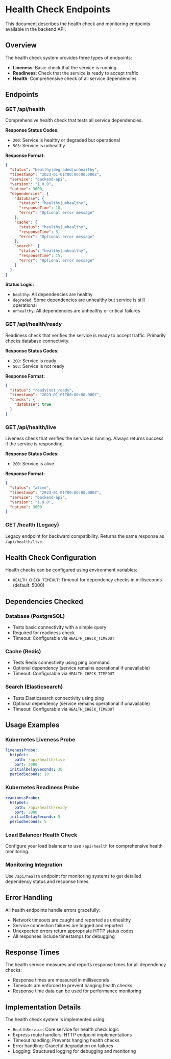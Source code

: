 # Health Check Endpoints

This document describes the health check and monitoring endpoints available in the backend API.

## Overview

The health check system provides three types of endpoints:
- **Liveness**: Basic check that the service is running
- **Readiness**: Check that the service is ready to accept traffic
- **Health**: Comprehensive check of all service dependencies

## Endpoints

### GET /api/health

Comprehensive health check that tests all service dependencies.

**Response Status Codes:**
- `200`: Service is healthy or degraded but operational
- `503`: Service is unhealthy

**Response Format:**
```json
{
  "status": "healthy|degraded|unhealthy",
  "timestamp": "2023-01-01T00:00:00.000Z",
  "service": "backend-api",
  "version": "1.0.0",
  "uptime": 3600,
  "dependencies": {
    "database": {
      "status": "healthy|unhealthy",
      "responseTime": 10,
      "error": "Optional error message"
    },
    "cache": {
      "status": "healthy|unhealthy",
      "responseTime": 5,
      "error": "Optional error message"
    },
    "search": {
      "status": "healthy|unhealthy",
      "responseTime": 15,
      "error": "Optional error message"
    }
  }
}
```

**Status Logic:**
- `healthy`: All dependencies are healthy
- `degraded`: Some dependencies are unhealthy but service is still operational
- `unhealthy`: All dependencies are unhealthy or critical failures

### GET /api/health/ready

Readiness check that verifies the service is ready to accept traffic. Primarily checks database connectivity.

**Response Status Codes:**
- `200`: Service is ready
- `503`: Service is not ready

**Response Format:**
```json
{
  "status": "ready|not_ready",
  "timestamp": "2023-01-01T00:00:00.000Z",
  "checks": {
    "database": true
  }
}
```

### GET /api/health/live

Liveness check that verifies the service is running. Always returns success if the service is responding.

**Response Status Codes:**
- `200`: Service is alive

**Response Format:**
```json
{
  "status": "alive",
  "timestamp": "2023-01-01T00:00:00.000Z",
  "service": "backend-api",
  "version": "1.0.0",
  "uptime": 3600
}
```

### GET /health (Legacy)

Legacy endpoint for backward compatibility. Returns the same response as `/api/health/live`.

## Health Check Configuration

Health checks can be configured using environment variables:

- `HEALTH_CHECK_TIMEOUT`: Timeout for dependency checks in milliseconds (default: 5000)

## Dependencies Checked

### Database (PostgreSQL)
- Tests basic connectivity with a simple query
- Required for readiness check
- Timeout: Configurable via `HEALTH_CHECK_TIMEOUT`

### Cache (Redis)
- Tests Redis connectivity using ping command
- Optional dependency (service remains operational if unavailable)
- Timeout: Configurable via `HEALTH_CHECK_TIMEOUT`

### Search (Elasticsearch)
- Tests Elasticsearch connectivity using ping
- Optional dependency (service remains operational if unavailable)
- Timeout: Configurable via `HEALTH_CHECK_TIMEOUT`

## Usage Examples

### Kubernetes Liveness Probe
```yaml
livenessProbe:
  httpGet:
    path: /api/health/live
    port: 3000
  initialDelaySeconds: 30
  periodSeconds: 10
```

### Kubernetes Readiness Probe
```yaml
readinessProbe:
  httpGet:
    path: /api/health/ready
    port: 3000
  initialDelaySeconds: 5
  periodSeconds: 5
```

### Load Balancer Health Check
Configure your load balancer to use `/api/health` for comprehensive health monitoring.

### Monitoring Integration
Use `/api/health` endpoint for monitoring systems to get detailed dependency status and response times.

## Error Handling

All health endpoints handle errors gracefully:
- Network timeouts are caught and reported as unhealthy
- Service connection failures are logged and reported
- Unexpected errors return appropriate HTTP status codes
- All responses include timestamps for debugging

## Response Times

The health service measures and reports response times for all dependency checks:
- Response times are measured in milliseconds
- Timeouts are enforced to prevent hanging health checks
- Response time data can be used for performance monitoring

## Implementation Details

The health check system is implemented using:
- `HealthService`: Core service for health check logic
- Express route handlers: HTTP endpoint implementations
- Timeout handling: Prevents hanging health checks
- Error handling: Graceful degradation on failures
- Logging: Structured logging for debugging and monitoring